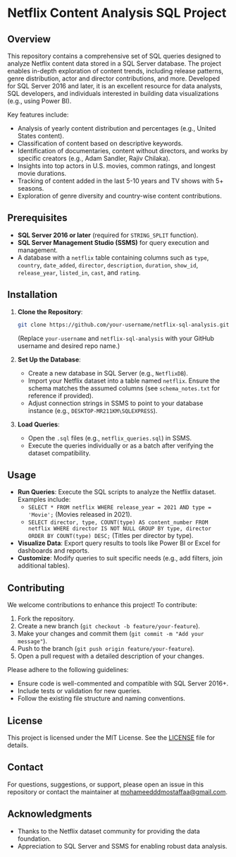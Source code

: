 # Netflix Content Analysis SQL Project

## Overview
This repository contains a comprehensive set of SQL queries designed to analyze Netflix content data stored in a SQL Server database. The project enables in-depth exploration of content trends, including release patterns, genre distribution, actor and director contributions, and more. Developed for SQL Server 2016 and later, it is an excellent resource for data analysts, SQL developers, and individuals interested in building data visualizations (e.g., using Power BI).

Key features include:
- Analysis of yearly content distribution and percentages (e.g., United States content).
- Classification of content based on descriptive keywords.
- Identification of documentaries, content without directors, and works by specific creators (e.g., Adam Sandler, Rajiv Chilaka).
- Insights into top actors in U.S. movies, common ratings, and longest movie durations.
- Tracking of content added in the last 5-10 years and TV shows with 5+ seasons.
- Exploration of genre diversity and country-wise content contributions.

## Prerequisites
- **SQL Server 2016 or later** (required for `STRING_SPLIT` function).
- **SQL Server Management Studio (SSMS)** for query execution and management.
- A database with a `netflix` table containing columns such as `type`, `country`, `date_added`, `director`, `description`, `duration`, `show_id`, `release_year`, `listed_in`, `cast`, and `rating`.

## Installation
1. **Clone the Repository**:
   ```bash
   git clone https://github.com/your-username/netflix-sql-analysis.git
   ```
   (Replace `your-username` and `netflix-sql-analysis` with your GitHub username and desired repo name.)

2. **Set Up the Database**:
   - Create a new database in SQL Server (e.g., `NetflixDB`).
   - Import your Netflix dataset into a table named `netflix`. Ensure the schema matches the assumed columns (see `schema_notes.txt` for reference if provided).
   - Adjust connection strings in SSMS to point to your database instance (e.g., `DESKTOP-MR211KM\SQLEXPRESS`).

3. **Load Queries**:
   - Open the `.sql` files (e.g., `netflix_queries.sql`) in SSMS.
   - Execute the queries individually or as a batch after verifying the dataset compatibility.

## Usage
- **Run Queries**: Execute the SQL scripts to analyze the Netflix dataset. Examples include:
  - `SELECT * FROM netflix WHERE release_year = 2021 AND type = 'Movie';` (Movies released in 2021).
  - `SELECT director, type, COUNT(type) AS content_number FROM netflix WHERE director IS NOT NULL GROUP BY type, director ORDER BY COUNT(type) DESC;` (Titles per director by type).
- **Visualize Data**: Export query results to tools like Power BI or Excel for dashboards and reports.
- **Customize**: Modify queries to suit specific needs (e.g., add filters, join additional tables).

## Contributing
We welcome contributions to enhance this project! To contribute:
1. Fork the repository.
2. Create a new branch (`git checkout -b feature/your-feature`).
3. Make your changes and commit them (`git commit -m "Add your message"`).
4. Push to the branch (`git push origin feature/your-feature`).
5. Open a pull request with a detailed description of your changes.

Please adhere to the following guidelines:
- Ensure code is well-commented and compatible with SQL Server 2016+.
- Include tests or validation for new queries.
- Follow the existing file structure and naming conventions.

## License
This project is licensed under the MIT License. See the [LICENSE](LICENSE) file for details.

## Contact
For questions, suggestions, or support, please open an issue in this repository or contact the maintainer at [mohameedddmostaffaa@gmail.com](mailto:mohameedddmostaffaa@gmail.com).

## Acknowledgments
- Thanks to the Netflix dataset community for providing the data foundation.
- Appreciation to SQL Server and SSMS for enabling robust data analysis.

